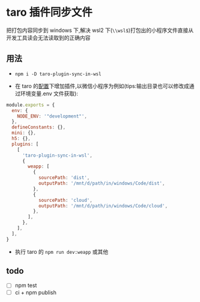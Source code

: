 # taro 插件同步文件

把打包内容同步到 windows 下,解决 wsl2 下(`\\wsl$`)打包出的小程序文件直接从开发工具读会无法读取到的正确内容

## 用法

- `npm i -D taro-plugin-sync-in-wsl`

- 在 taro 的[配置](https://taro-docs.jd.com/taro/docs/config)下增加插件,以微信小程序为例如(tips:输出目录也可以修改成通过环境变量.env 文件获取):

```js
module.exports = {
  env: {
    NODE_ENV: '"development"',
  },
  defineConstants: {},
  mini: {},
  h5: {},
  plugins: [
    [
      'taro-plugin-sync-in-wsl',
      {
        weapp: [
          {
            sourcePath: 'dist',
            outputPath: '/mnt/d/path/in/windows/Code/dist',
          },
          {
            sourcePath: 'cloud',
            outputPath: '/mnt/d/path/in/windows/Code/cloud',
          },
        ],
      },
    ],
  ],
}
```

- 执行 taro 的 `npm run dev:weapp` 或其他

## todo

- [ ] npm test
- [ ] ci + npm publish
